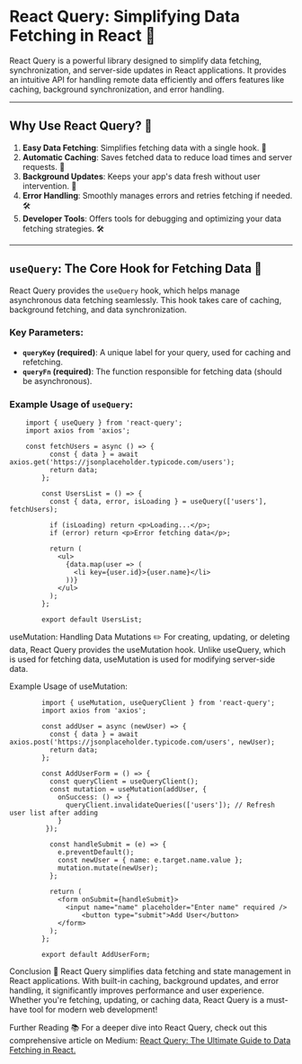 # React Query: Simplifying Data Fetching in React 🚀

React Query is a powerful library designed to simplify data fetching, synchronization, and server-side updates in React applications. It provides an intuitive API for handling remote data efficiently and offers features like caching, background synchronization, and error handling.

---

## Why Use React Query? 🌟

1. **Easy Data Fetching**: Simplifies fetching data with a single hook. 🎣
2. **Automatic Caching**: Saves fetched data to reduce load times and server requests. 💾
3. **Background Updates**: Keeps your app's data fresh without user intervention. 🔄
4. **Error Handling**: Smoothly manages errors and retries fetching if needed. 🛠️
5. **Developer Tools**: Offers tools for debugging and optimizing your data fetching strategies. 🛠️

---

## `useQuery`: The Core Hook for Fetching Data 🎯

React Query provides the `useQuery` hook, which helps manage asynchronous data fetching seamlessly. This hook takes care of caching, background fetching, and data synchronization.

### Key Parameters:

- **`queryKey` (required)**: A unique label for your query, used for caching and refetching.
- **`queryFn` (required)**: The function responsible for fetching data (should be asynchronous).

### Example Usage of `useQuery`:

        import { useQuery } from 'react-query';
        import axios from 'axios';

        const fetchUsers = async () => {
              const { data } = await axios.get('https://jsonplaceholder.typicode.com/users');
              return data;
            };

            const UsersList = () => {
              const { data, error, isLoading } = useQuery(['users'], fetchUsers);

              if (isLoading) return <p>Loading...</p>;
              if (error) return <p>Error fetching data</p>;

              return (
                <ul>
                  {data.map(user => (
                    <li key={user.id}>{user.name}</li>
                  ))}
                </ul>
              );
            };

            export default UsersList;

useMutation: Handling Data Mutations ✏️
For creating, updating, or deleting data, React Query provides the useMutation hook. Unlike useQuery, which is used for fetching data, useMutation is used for modifying server-side data.

Example Usage of useMutation:

            import { useMutation, useQueryClient } from 'react-query';
            import axios from 'axios';

            const addUser = async (newUser) => {
              const { data } = await axios.post('https://jsonplaceholder.typicode.com/users', newUser);
              return data;
            };

            const AddUserForm = () => {
              const queryClient = useQueryClient();
              const mutation = useMutation(addUser, {
                onSuccess: () => {
                  queryClient.invalidateQueries(['users']); // Refresh user list after adding
                }
             });

              const handleSubmit = (e) => {
                e.preventDefault();
                const newUser = { name: e.target.name.value };
                mutation.mutate(newUser);
              };

              return (
                <form onSubmit={handleSubmit}>
                  <input name="name" placeholder="Enter name" required />
                      <button type="submit">Add User</button>
                </form>
              );
            };

            export default AddUserForm;

Conclusion 🎉
React Query simplifies data fetching and state management in React applications. With built-in caching, background updates, and error handling, it significantly improves performance and user experience. Whether you're fetching, updating, or caching data, React Query is a must-have tool for modern web development!

Further Reading 📚
For a deeper dive into React Query, check out this comprehensive article on Medium: [React Query: The Ultimate Guide to Data Fetching in React.](https://medium.com/@designweb.azadeh/react-query-supercharge-your-react-app-with-react-query-962a38f1cd79)

